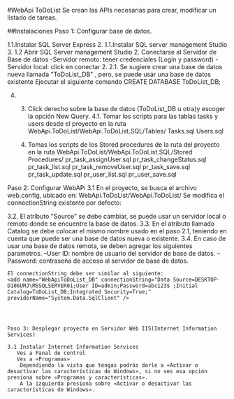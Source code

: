 #WebApi ToDoList
Se crean las APIs necesarias para crear, modificar un listado de tareas.


##Instalaciones
Paso 1: Configurar base de datos.

1.1.Instalar SQL Server Express
2. 1.1.Instalar SQL server management Studio
3. 1.2 Abrir SQL Server management Studio
   2. Conectarse al Servidor de Base de datos 
     -Servidor remoto: tener credenciales (Login y password)
	 -Servidor local: click en conectar
2.  2.1. Se sugiere crear una base de datos nueva llamada "ToDoList_DB" , pero, se puede usar una base de datos existente
          Ejecutar el siguiente comando
          CREATE DATABASE ToDoList_DB;
   
   
4. 3. Click derecho sobre la base de datos (ToDoList_DB u otra)y escoger la opción New Query.
   4.1. Tomar los scripts para las tablas tasks y users desde el proyecto en la ruta WebApi.ToDoList/WebApi.ToDoList.SQL/Tables/
   Tasks.sql
   Users.sql
   
   2. Tomas los scripts de los Stored procedures de la ruta del proyecto en la ruta WebApi.ToDoList/WebApi.ToDoList.SQL/Stored Procedures/
      pr_task_assignUser.sql
	  pr_task_changeStatus.sql
	  pr_task_list.sql
	  pr_task_removeUser.sql
	  pr_task_save.sql
	  pr_task_update.sql
	  pr_user_list.sql
	  pr_user_save.sql
	  
	  
Paso 2: Configurar WebAPi 
3.1 En el proyecto, se busca el archivo web.config, ubicado en: WebApi.ToDoList/WebApi.ToDoList/
   Se modifica el connectionString existente por defecto:
    <add name="WebApiToDoList_DB" connectionString="Data Source=DESKTOP-D106UMJ\MSSQLSERVER01;Initial Catalog=ToDoList_DB;Integrated Security=True;" providerName="System.Data.SqlClient" />
  
  3.2. El atributo "Source" se debe cambiar, se puede usar un servidor local o remoto donde se encuentre la base de datos.
  3.3. En el atributo llamado Catalog se debe colocar el mismo nombre usado en el paso 2.1, teniendo en cuenta que puede ser una base de datos nueva o existente.
  3.4. En caso de usar una base de datos remota, se deben agregar los siguientes parametros.
    –User ID: nombre de usuario del servidor de base de datos.
    –Password: contraseña de acceso al servidor de base de datos.
	
	El connectionString debe ser similar al siguiente:
	<add name="WebApiToDoList_DB" connectionString="Data Source=DESKTOP-D106UMJ\MSSQLSERVER01;User ID=admin;Password=abc123$ ;Initial Catalog=ToDoList_DB;Integrated Security=True;" providerName="System.Data.SqlClient" />
	
	
	
	
	Paso 3: Desplegar proyecto en Servidor Web IIS(Internet Information Services)
	
	3.1 Instalar Internet Information Services 
	   Ves a Panal de control
       Ves a «Programas»
        Dependiendo la vista que tengas podrás darle a «Activar o desactivar las características de Windows», si no ves esa opción presiona sobre «Programas y características».
        A la izquierda presiona sobre «Activar o desactivar las características de Windows».
  
  
